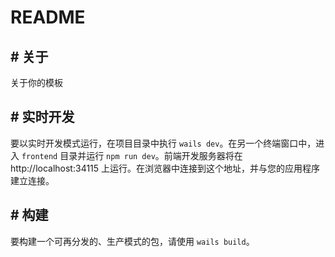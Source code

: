 # README

## # 关于

关于你的模板
## # 实时开发

要以实时开发模式运行，在项目目录中执行 `wails dev`。在另一个终端窗口中，进入 `frontend` 目录并运行 `npm run dev`。前端开发服务器将在 http://localhost:34115 上运行。在浏览器中连接到这个地址，并与您的应用程序建立连接。
## # 构建

要构建一个可再分发的、生产模式的包，请使用 `wails build`。
